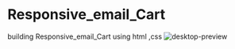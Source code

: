 # Responsive_email_Cart
building Responsive_email_Cart  using html ,css
![desktop-preview](https://github.com/abdelrahman-mohammed1/Responsive_email_Cart-/assets/75761246/52c16c4a-8ecc-443f-bd54-bcd16c28c262)

